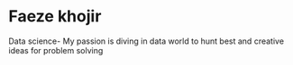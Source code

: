 # Faeze khojir
Data science-
My passion is diving in data world to hunt best and creative ideas for problem solving
